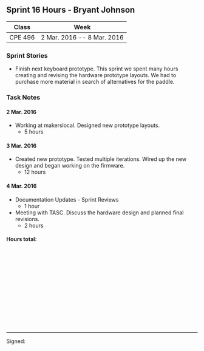 ## Sprint 16 Hours - Bryant Johnson

Class | Week
----- | ----
CPE 496 | 2 Mar. 2016 -- 8 Mar. 2016

### Sprint Stories

* Finish next keyboard prototype. This sprint we spent many hours creating and revising the hardware prototype layouts. We had to purchase more material in search of alternatives for the paddle.

### Task Notes

#### 2 Mar. 2016

* Working at makerslocal. Designed new prototype layouts. 
	* 5 hours

#### 3 Mar. 2016

* Created new prototype. Tested multiple iterations. Wired up the new design and began working on the firmware. 
	* 12 hours
	
#### 4 Mar. 2016

* Documentation Updates - Sprint Reviews
	* 1 hour
* Meeting with TASC. Discuss the hardware design and planned final revisions.  
	* 2 hours
	
#### Hours total:



<br><br><br><br><br><br>
<br><br><br><br><br><br>

---

Signed: 
